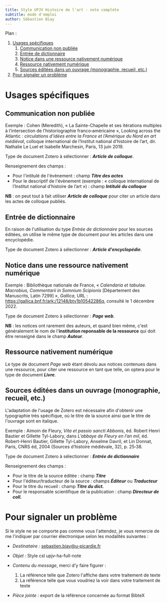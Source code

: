 ```yaml
---
title: Style UPJV Histoire de l'art - note complète
subtitle: mode d'emploi
author: Sébastien Biay
---
```


Plan :

1. [Usages spécifiques](#t1)
	1. [Communication non publiée](#t1-1)
	2. [Entrée de dictionnaire](#t1-2)
	3. [Notice dans une ressource nativement numérique](#t1-3)
	4. [Ressource nativement numérique](#t1-4)
	5. [Sources éditées dans un ouvrage (monographie, recueil, etc.)](#t1-5)
2. [Pour signaler un problème](#t2)

[comment]: <> (FINET)



<a id='t1'/>

# Usages spécifiques


<a id='t1-1'/>

## Communication non publiée

Exemple : Cohen (Meredith), « La Sainte-Chapelle et ses itérations multiples à l’intersection de l’historiographie franco‑américaine », Looking across the Atlantic *: circulations d’idées entre la France et l’Amérique du Nord en art médiéval*, colloque international de l’Institut national d’histoire de l’art, dir. Nathalie Le Luel et Isabelle Marchesin, Paris, 13 juin 2019.

Type de document Zotero à sélectionner : ***Article de colloque***.

Renseignement des champs :

- Pour l'intitulé de l'évènement : champ ***Titre des actes***
- Pour le descriptif de l'évènement (exemple : « colloque international de l’Institut national d’histoire de l’art ») : champ ***Intitulé du colloque***

**NB** : on peut tout à fait utiliser ***Article de colloque*** pour citer un article dans les actes de colloque publiés.


<a id='t1-2'/>

## Entrée de dictionnaire

En raison de l'utilisation du type *Entrée de dictionnaire* pour les sources éditées, on utilise le même type de document pour les articles dans une encyclopédie.

Type de document Zotero à sélectionner : ***Article d'encyclopédie***.


<a id='t1-3'/>

## Notice dans une ressource nativement numérique

Exemple : Bibliothèque nationale de France, « *Calendaria et tabulae. Macrobius, Commentarii in Somnium Scipionis* [Département des Manuscrits, Latin 7299] », *Gallica*, URL : https://gallica.bnf.fr/ark:/12148/btv1b10542286q, consulté le 1 décembre 2022.

Type de document Zotero à sélectionner : ***Page web***.

**NB** : les notices ont rarement des auteurs, et quand bien même, c'est généralement le nom de l'**institution reponsable de la ressource** qui doit être renseigné dans le champ ***Auteur***.


<a id='t1-4'/>

## Ressource nativement numérique

Le type de document *Page web* étant dévolu aux notices contenues dans une ressource, pour citer une ressource en tant que telle, on optera pour le type de document ***Livre***.


<a id='t1-5'/>

## Sources éditées dans un ouvrage (monographie, recueil, etc.)

L'adaptation de l'usage de Zotero est nécessaire afin d'obtenir une typographie très spécifique, où le titre de la source ainsi que le titre de l'ouvrage sont en italique.

Exemple : Aimoin de Fleury, *Vita et passio sancti Abbonis*, éd. Robert Henri Bautier et Gillette Tyl-Labory, dans *L’abbaye de Fleury en l’an mil*, éd. Robert-Henri Bautier, Gillette Tyl-Labory, Anselme Davril, et Lin Donnat, Paris, CNRS éd, 2004 (Sources d’histoire médiévale, 32), p. 25‑38.

Type de document Zotero à sélectionner : ***Entrée de dictionnaire***

Renseignement des champs :

- Pour le titre de la source éditée : champ ***Titre***
- Pour l'éditeur/traducteur de la source : champs ***Éditeur*** ou ***Traducteur***
- Pour le titre du recueil : champ ***Titre du dict.***
- Pour le responsable scientifique de la publication : champ ***Directeur de coll.***


<a id='t2'/>

# Pour signaler un problème

Si le style ne se comporte pas comme vous l'attendez, je vous remercie de me l'indiquer par courrier électronique selon les modalités suivantes :

- *Destinataire :* sebastien.biay@u-picardie.fr
- *Objet :* Style csl upjv-ha-full-note
- *Contenu du message*, merci d'y faire figurer : 

	1. La référence telle que Zotero l'affiche dans votre traitement de texte
	2. La référence telle que vous voudriez la voir dans votre traitement de texte

- *Pièce jointe :* export de la référence concernée au format BibteX